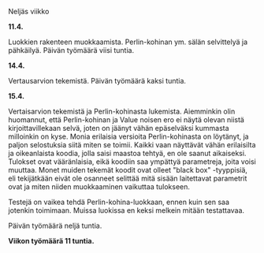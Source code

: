 Neljäs viikko

**11.4.**

Luokkien rakenteen muokkaamista. Perlin-kohinan ym. sälän selvittelyä ja pähkäilyä. Päivän työmäärä viisi tuntia.

**14.4.**

Vertausarvion tekemistä. Päivän työmäärä kaksi tuntia.

**15.4.**

Vertaisarvion tekemistä ja Perlin-kohinasta lukemista. Aiemminkin olin huomannut, että Perlin-kohinan ja Value noisen ero ei näytä olevan niistä kirjoittavillekaan selvä, joten on jäänyt vähän epäselväksi kummasta milloinkin on kyse. Monia erilaisia versioita Perlin-kohinasta on löytänyt, ja paljon selostuksia siitä miten se toimii. Kaikki vaan näyttävät vähän erilaisilta ja oikeanlaista koodia, jolla saisi maastoa tehtyä, en ole saanut aikaiseksi. Tulokset ovat vääränlaisia, eikä koodiin saa ympättyä parametreja, joita voisi muuttaa. Monet muiden tekemät koodit ovat olleet "black box" -tyyppisiä, eli tekijätkään eivät ole osanneet selittää mitä sisään laitettavat parametrit ovat ja miten niiden muokkaaminen vaikuttaa tulokseen.

Testejä on vaikea tehdä Perlin-kohina-luokkaan, ennen kuin sen saa jotenkin toimimaan. Muissa luokissa en keksi melkein mitään testattavaa.

Päivän työmäärä neljä tuntia.

**Viikon työmäärä 11 tuntia.**

